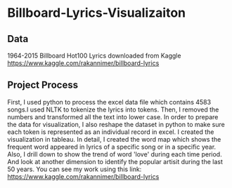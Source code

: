 # Billboard-Lyrics-Visualizaiton

## Data

1964-2015 Billboard Hot100 Lyrics downloaded from Kaggle
https://www.kaggle.com/rakannimer/billboard-lyrics


## Project Process

First, I used python to process the excel data file which contains 4583 songs.I used NLTK to tokenize the lyrics into tokens. Then, I removed the numbers and transformed all the text into lower case. In order to prepare the data for visualization, I also reshape the dataset in python to make sure each token is represented as an individual record in excel.
I created the visualization in tableau. In detail, I created the word map which shows the frequent word appeared in lyrics of a specific song or in a specific year. Also, I drill down to show the trend of word 'love' during each time period. And look at another dimension to identify the popular artisit during the last 50 years.
You can see my work using this link: https://www.kaggle.com/rakannimer/billboard-lyrics

